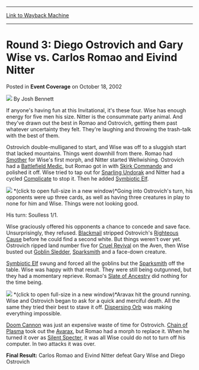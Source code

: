
---
[Link to Wayback Machine](https://web.archive.org/web/20211025221746/https://magic.wizards.com/en/articles/archive/event-coverage/round-3-diego-ostrovich-and-gary-wise-vs-carlos-romao-and-eivind)

[_metadata_:author]:- "Josh Bennett"
[_metadata_:description]:- "If anyone's having fun at this Invitational, it's these four. Wise has enough energy for five men his size. Nitter is the consummate party animal. And they've drawn out the best in Romao and Ostrovich, getting them past whatever uncertainty they felt. They're laughing and throwing the trash-talk with the best of them. Ostrovich double-mulliganed to start, and Wise was off to a"
[_metadata_:generator]:- "Drupal 7 (http://drupal.org)"
[_metadata_:node]:- "792906"
[_metadata_:publish_date]:- "2002-10-18"
[_metadata_:source]:- "div-main-content"
[_metadata_:title]:- "Round 3: Diego Ostrovich and Gary Wise vs. Carlos Romao and Eivind Nitter"
[_metadata_:wayback_capture_timestamp]:- "2021-10-25 22:17:46"
[_metadata_:wayback_raw_url]:- "https://web.archive.org/web/20211025221746id_/https://magic.wizards.com/en/articles/archive/event-coverage/round-3-diego-ostrovich-and-gary-wise-vs-carlos-romao-and-eivind"
[_metadata_:wayback_url]:- "https://magic.wizards.com/en/articles/archive/event-coverage/round-3-diego-ostrovich-and-gary-wise-vs-carlos-romao-and-eivind"
---


Round 3: Diego Ostrovich and Gary Wise vs. Carlos Romao and Eivind Nitter
=========================================================================



 Posted in **Event Coverage**
 on October 18, 2002 






![](https://media.magic.wizards.com/styles/auth_small/public/images/person/authorpic_joshbennett.jpg)
By Josh Bennett












If anyone's having fun at this Invitational, it's these four. Wise has enough energy for five men his size. Nitter is the consummate party animal. And they've drawn out the best in Romao and Ostrovich, getting them past whatever uncertainty they felt. They're laughing and throwing the trash-talk with the best of them.


Ostrovich double-mulliganed to start, and Wise was off to a sluggish start that lacked mountains. Things went downhill from there. Romao had [Smother](https://gatherer.wizards.com/Pages/Card/Details.aspx?name=Smother) for Wise's first morph, and Nitter started Wellwishing. Ostrovich had a [Battlefield Medic](https://gatherer.wizards.com/Pages/Card/Details.aspx?name=Battlefield+Medic), but Romao got in with [Skirk Commando](https://gatherer.wizards.com/Pages/Card/Details.aspx?name=Skirk+Commando) and polished it off. Wise tried to tap out for [Snarling Undorak](https://gatherer.wizards.com/Pages/Card/Details.aspx?name=Snarling+Undorak) and Nitter had a cycled [Complicate](https://gatherer.wizards.com/Pages/Card/Details.aspx?name=Complicate) to stop it. Then he added [Symbiotic Elf](https://gatherer.wizards.com/Pages/Card/Details.aspx?name=Symbiotic+Elf).


[![](https://media.magic.wizards.com/image_legacy_migration/sideboard/images/mi02/a949.jpg)](http://www.wizards.com/sideboard/images/mi02/949.jpg)
*(click to open full-size in a new window)*Going into Ostrovich's turn, his opponents were up three cards, as well as having three creatures in play to none for him and Wise. Things were not looking good.


His turn: Soulless 1/1.


Wise graciously offered his opponents a chance to concede and save face. Unsurprisingly, they refused. [Blackmail](https://gatherer.wizards.com/Pages/Card/Details.aspx?name=Blackmail) stripped Ostrovich's [Righteous Cause](https://gatherer.wizards.com/Pages/Card/Details.aspx?name=Righteous+Cause) before he could find a second white. But things weren't over yet. Ostrovich ripped land number five for [Cruel Revival](https://gatherer.wizards.com/Pages/Card/Details.aspx?name=Cruel+Revival) on the Aven, then Wise busted out [Goblin Sledder](https://gatherer.wizards.com/Pages/Card/Details.aspx?name=Goblin+Sledder), [Sparksmith](https://gatherer.wizards.com/Pages/Card/Details.aspx?name=Sparksmith) and a face-down creature.


[Symbiotic Elf](https://gatherer.wizards.com/Pages/Card/Details.aspx?name=Symbiotic+Elf) swung and forced all the goblins but the [Sparksmith](https://gatherer.wizards.com/Pages/Card/Details.aspx?name=Sparksmith) off the table. Wise was happy with that result. They were still being outgunned, but they had a momentary reprieve. Romao's [Slate of Ancestry](https://gatherer.wizards.com/Pages/Card/Details.aspx?name=Slate+of+Ancestry) did nothing for the time being.


[![](https://media.magic.wizards.com/image_legacy_migration/sideboard/images/mi02/a948.jpg)](http://www.wizards.com/sideboard/images/mi02/948.jpg)
*(click to open full-size in a new window)*Aravax hit the ground running. Wise and Ostrovich began to ask for a quick and merciful death. All the same they tried their best to stave it off. [Dispersing Orb](https://gatherer.wizards.com/Pages/Card/Details.aspx?name=Dispersing+Orb) was making everything impossible.


[Doom Cannon](https://gatherer.wizards.com/Pages/Card/Details.aspx?name=Doom+Cannon) was just an expensive waste of time for Ostrovich. [Chain of Plasma](https://gatherer.wizards.com/Pages/Card/Details.aspx?name=Chain+of+Plasma) took out the [Avarax](https://gatherer.wizards.com/Pages/Card/Details.aspx?name=Avarax), but Romao had a morph to replace it. When he turned it over as [Silent Specter](https://gatherer.wizards.com/Pages/Card/Details.aspx?name=Silent+Specter), it was all Wise could do not to turn off his computer. In two attacks it was over.


**Final Result:** Carlos Romao and Eivind Nitter defeat Gary Wise and Diego Ostrovich








